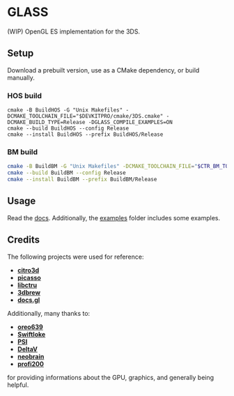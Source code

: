 # GLASS

(WIP) OpenGL ES implementation for the 3DS.

## Setup

Download a prebuilt version, use as a CMake dependency, or build manually.

### HOS build

```
cmake -B BuildHOS -G "Unix Makefiles" -DCMAKE_TOOLCHAIN_FILE="$DEVKITPRO/cmake/3DS.cmake" -DCMAKE_BUILD_TYPE=Release -DGLASS_COMPILE_EXAMPLES=ON
cmake --build BuildHOS --config Release
cmake --install BuildHOS --prefix BuildHOS/Release
```

### BM build

```sh
cmake -B BuildBM -G "Unix Makefiles" -DCMAKE_TOOLCHAIN_FILE="$CTR_BM_TOOLCHAIN_ROOT/Toolchain.cmake" -DCMAKE_BUILD_TYPE=Release -DGLASS_COMPILE_EXAMPLES=ON
cmake --build BuildBM --config Release
cmake --install BuildBM --prefix BuildBM/Release
```

## Usage

Read the [docs](DOCS.md). Additionally, the [examples](Examples) folder includes some examples.

## Credits

The following projects were used for reference:

- **[citro3d](https://github.com/devkitPro/citro3d)**
- **[picasso](https://github.com/devkitPro/picasso)**
- **[libctru](https://github.com/devkitPro/libctru)**
- **[3dbrew](https://www.3dbrew.org/wiki/Main_Page)**
- **[docs.gl](https://docs.gl)**

Additionally, many thanks to:
- **[oreo639](https://github.com/oreo639)**
- **[Swiftloke](https://github.com/Swiftloke)**
- **[PSI](https://github.com/PSI-Rockin)**
- **[DeltaV](https://github.com/LiquidFenrir)**
- **[neobrain](https://github.com/neobrain)**
- **[profi200](https://github.com/profi200)**

for providing informations about the GPU, graphics, and generally being helpful.